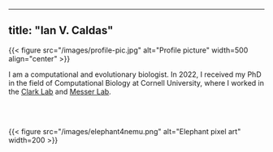 
---
title: "Ian V. Caldas"
---

{{< figure src="/images/profile-pic.jpg" alt="Profile picture" width=500 align="center" >}}

I am a computational and evolutionary biologist. In 2022, I received my PhD in the field of Computational Biology at Cornell University, where I worked in the [Clark Lab](http://blogs.cornell.edu/clarklabblog/) and [Messer Lab](https://messerlab.org).

<br/>
<a href="https://github.com/ianvcaldas"><i class="fa-brands fa-github fa-2x"></i></a>
&nbsp;
<a href="https://twitter.com/ianvcaldas"><i class="fa-brands fa-twitter fa-2x"></i></a>
&nbsp;
<a href="https://linkedin.com/in/ianvcaldas"><i class="fa-brands fa-linkedin fa-2x"></i></a>

{{< figure src="/images/elephant4nemu.png" alt="Elephant pixel art" width=200 >}}

